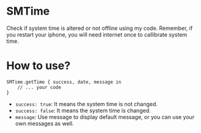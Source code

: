 # SMTime
Check if system time is altered or not offline using my code. Remember, if you restart your iphone, you will need internet once to callibrate system time.

# How to use?
```
SMTime.getTime { success, date, message in
    // ... your code
}
```
- `success: true`: It means the system time is not changed.
- `success: false`: It means the system time is changed.
- `message`: Use message to display default message, or you can use your own messages as well.
